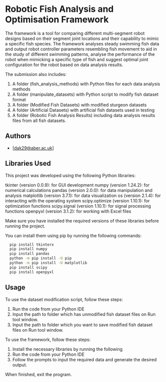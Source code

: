 # Robotic Fish Analysis and Optimisation Framework

The framework is a tool for comparing different multi-segment robot designs based on their segment joint locations and their capability to mimic a specific fish species. The framework analyses steady swimming fish data and output robot controller parameters resembling fish movement to aid in the study of different swimming patterns, analyse the performance of the robot when mimicking a specific type of fish and suggest optimal joint configuration for the robot based on data analysis results.

The submission also includes:
1. A folder (fish_analysis_methods) with Python files for each data analysis methods
2. A folder (manipulate_datasets) with Python script to modify fish dataset format
3. A folder (Modified Fish Datasets) with modified sturgeon datasets
4. A folder (Artificial Datasets) with artificial fish datasets used in testing
5. A folder (Robotic Fish Analysis Results) including data analysis results files from all fish datasets.


## Authors

- [dak29@aber.ac.uk]

    
## Libraries Used
This project was developed using the following Python libraries:

tkinter (version 0.0.9): for GUI development
numpy (version 1.24.2): for numerical calculations
pandas (version 2.0.0): for data manipulation and analysis
matplotlib (version 3.7.1): for data visualization
os (version 2.1.4): for interacting with the operating system
scipy.optimize (version 1.10.1): for optimization functions
scipy.signal (version 1.10.1): for signal processing functions
openpyxl (version 3.1.2): for working with Excel files

Make sure you have installed the required versions of these libraries before running the project. 

You can install them using pip by running the following commands:
```bash
  pip install tkinterx
  pip install numpy
  pip install pandas
  python -m pip install -U pip
  python -m pip install -U matplotlib
  pip install scipy
  pip install openpyxl


```

## Usage

To use the dataset modification script, follow these steps:

1. Run the code from your Python IDE
2. Input the path to folder which has unmodified fish dataset files on Run tool window.
3. Input the path to folder which you want to save modified fish dataset files on Run tool window.


To use the framework, follow these steps:

1. Install the necessary libraries by running the following 
2. Run the code from your Python IDE
3. Follow the prompts to input the required data and generate the desired output.

When finished, exit the program.
